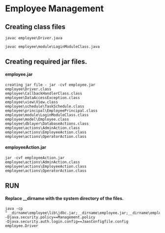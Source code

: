 # Employee Management

## Creating class files
```
javac employee\Driver.java
```
```
javac employee\module\LoginModuleClass.java
```
## Creating required jar files.
#### employee.jar
```
creating jar file - jar -cvf employee.jar 
employee\Driver.class 
employee\CallbackHandlerClass.class 
employee\DataAccessException.class 
employee\view\View.class 
employee\schedule\TaskSchedule.class 
employee\principal\EmployeePrincipal.class 
employee\module\LoginModuleClass.class 
employee\model\Employee.class 
employee\dblayer\DatabaseActions.class 
employee\actions\AdminAction.class 
employee\actions\EmployeeAction.class 
employee\actions\OperatorAction.class
```
#### employeeAction.jar
```
jar -cvf employeeAction.jar  
employee\actions\AdminAction.class 
employee\actions\EmployeeAction.class 
employee\actions\OperatorAction.class 
```

## RUN
#### Replace __dirname with the system directory of the files.
```
java -cp "__dirname\employee\lib\jdbc.jar;__dirname\employee.jar;__dirname\employeeAction.jar"  
-Djava.security.policy==Management.policy 
-Djava.security.auth.login.config==JaasConfigfile.config  employee.Driver
```
